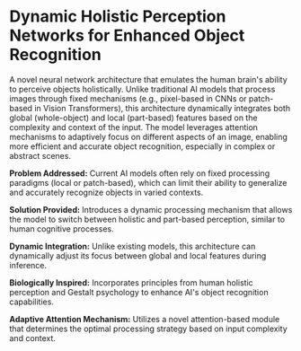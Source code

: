 # Dynamic Holistic Perception Networks for Enhanced Object Recognition
A novel neural network architecture that emulates the human brain's ability to perceive objects holistically. Unlike traditional AI models that process images through fixed mechanisms (e.g., pixel-based in CNNs or patch-based in Vision Transformers), this architecture dynamically integrates both global (whole-object) and local (part-based) features based on the complexity and context of the input. The model leverages attention mechanisms to adaptively focus on different aspects of an image, enabling more efficient and accurate object recognition, especially in complex or abstract scenes.

**Problem Addressed:** Current AI models often rely on fixed processing paradigms (local or patch-based), which can limit their ability to generalize and accurately recognize objects in varied contexts.

**Solution Provided:** Introduces a dynamic processing mechanism that allows the model to switch between holistic and part-based perception, similar to human cognitive processes.

**Dynamic Integration:** Unlike existing models, this architecture can dynamically adjust its focus between global and local features during inference.

**Biologically Inspired:** Incorporates principles from human holistic perception and Gestalt psychology to enhance AI's object recognition capabilities.

**Adaptive Attention Mechanism:** Utilizes a novel attention-based module that determines the optimal processing strategy based on input complexity and context.
